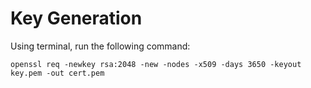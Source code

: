 # Key Generation

Using terminal, run the following command:

`openssl req -newkey rsa:2048 -new -nodes -x509 -days 3650 -keyout key.pem -out cert.pem`